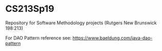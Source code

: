 # CS213Sp19
Repository for Software Methodology projects (Rutgers New Brunswick 198:213)

For DAO Pattern reference see: https://www.baeldung.com/java-dao-pattern
